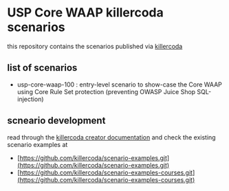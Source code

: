 # USP Core WAAP killercoda scenarios

this repository contains the scenarios published via [killercoda](https://killercoda.com/)

## list of scenarios

* usp-core-waap-100 : entry-level scenario to show-case the Core WAAP using Core Rule Set protection (preventing OWASP Juice Shop SQL-injection)

## scneario development

read through the [killercoda creator documentation](https://killercoda.com/creators) and check the existing scenario examples at

* [https://github.com/killercoda/scenario-examples.git](https://github.com/killercoda/scenario-examples.git)
* [https://github.com/killercoda/scenario-examples-courses.git](https://github.com/killercoda/scenario-examples-courses.git)
